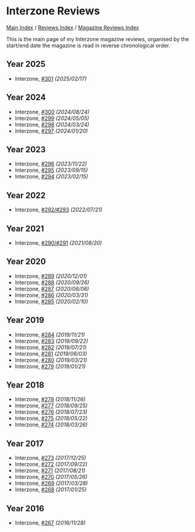 # Interzone Reviews

[Main Index](../../../README.md) / [Reviews Index](../../README.md) / [Magazine Reviews Index](../README.md)

This is the main page of my Interzone magazine reviews, organised by the start/end date the magazine is read in reverse chronological order.

## Year 2025

- Interzone, [#301](20250217-Interzone301.md) *(2025/02/17)*

## Year 2024

- Interzone, [#300](20240824-Interzone300.md) *(2024/08/24)*
- Interzone, [#299](20240505-Interzone299.md) *(2024/05/05)*
- Interzone, [#298](20240324-Interzone298.md) *(2024/03/24)*
- Interzone, [#297](20240120-Interzone297.md) *(2024/01/20)*

## Year 2023

- Interzone, [#296](20231122-Interzone296.md) *(2023/11/22)*
- Interzone, [#295](20230915-Interzone295.md) *(2023/09/15)*
- Interzone, [#294](20230215-Interzone294.md) *(2023/02/15)*

## Year 2022

- Interzone, [#292/#293](20220721-Interzone292_293.md) *(2022/07/21)*

## Year 2021

- Interzone, [#290/#291](20210820-Interzone290_291.md) *(2021/08/20)*

## Year 2020

- Interzone, [#289](20201201-Interzone289.md) *(2020/12/01)*
- Interzone, [#288](20200926-Interzone288.md) *(2020/09/26)*
- Interzone, [#287](20200606-Interzone287.md) *(2020/06/06)*
- Interzone, [#286](20200331-Interzone286.md) *(2020/03/31)*
- Interzone, [#285](20200210-Interzone285.md) *(2020/02/10)*

## Year 2019

- Interzone, [#284](20191121-Interzone284.md) *(2019/11/21)*
- Interzone, [#283](20190922-Interzone283.md) *(2019/09/22)*
- Interzone, [#282](20190721-Interzone282.md) *(2019/07/21)*
- Interzone, [#281](20190603-Interzone281.md) *(2019/06/03)*
- Interzone, [#280](20190321-Interzone280.md) *(2019/03/21)*
- Interzone, [#279](20190121-Interzone279.md) *(2019/01/21)*

## Year 2018

- Interzone, [#278](20181126-Interzone278.md) *(2018/11/26)*
- Interzone, [#277](20180925-Interzone277.md) *(2018/09/25)*
- Interzone, [#276](20180723-Interzone276.md) *(2018/07/23)*
- Interzone, [#275](20180522-Interzone275.md) *(2018/05/22)*
- Interzone, [#274](20180326-Interzone274.md) *(2018/03/26)*

## Year 2017

- Interzone, [#273](20171225-Interzone273.md) *(2017/12/25)*
- Interzone, [#272](20170922-Interzone272.md) *(2017/09/22)*
- Interzone, [#271](20170821-Interzone271.md) *(2017/08/21)*
- Interzone, [#270](20170526-Interzone270.md) *(2017/05/26)*
- Interzone, [#269](20170328-Interzone269.md) *(2017/03/28)*
- Interzone, [#268](20170125-Interzone268.md) *(2017/01/25)*

## Year 2016

- Interzone, [#267](20161128-Interzone267.md) *(2016/11/28)*
